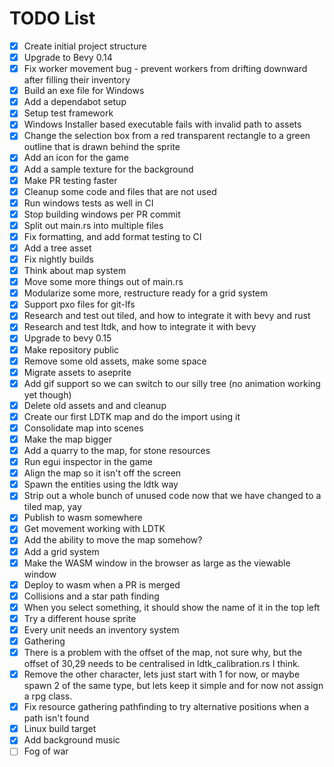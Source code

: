 # TODO List

- [x] Create initial project structure
- [x] Upgrade to Bevy 0.14
- [x] Fix worker movement bug - prevent workers from drifting downward after filling their inventory
- [x] Build an exe file for Windows
- [x] Add a dependabot setup
- [x] Setup test framework
- [x] Windows Installer based executable fails with invalid path to assets
- [x] Change the selection box from a red transparent rectangle to a green outline that is drawn behind the sprite
- [x] Add an icon for the game
- [x] Add a sample texture for the background
- [x] Make PR testing faster
- [x] Cleanup some code and files that are not used
- [x] Run windows tests as well in CI
- [x] Stop building windows per PR commit
- [x] Split out main.rs into multiple files
- [x] Fix formatting, and add format testing to CI
- [x] Add a tree asset
- [x] Fix nightly builds
- [x] Think about map system
- [x] Move some more things out of main.rs
- [x] Modularize some more, restructure ready for a grid system
- [x] Support pxo files for git-lfs
- [x] Research and test out tiled, and how to integrate it with bevy and rust
- [x] Research and test ltdk, and how to integrate it with bevy
- [x] Upgrade to bevy 0.15
- [x] Make repository public
- [x] Remove some old assets, make some space
- [x] Migrate assets to aseprite
- [x] Add gif support so we can switch to our silly tree (no animation working yet though)
- [x] Delete old assets and and cleanup
- [x] Create our first LDTK map and do the import using it
- [x] Consolidate map into scenes
- [x] Make the map bigger
- [x] Add a quarry to the map, for stone resources
- [x] Run egui inspector in the game
- [x] Align the map so it isn't off the screen
- [x] Spawn the entities using the ldtk way
- [x] Strip out a whole bunch of unused code now that we have changed to a tiled map, yay
- [x] Publish to wasm somewhere
- [x] Get movement working with LDTK
- [x] Add the ability to move the map somehow?
- [x] Add a grid system
- [x] Make the WASM window in the browser as large as the viewable window
- [x] Deploy to wasm when a PR is merged
- [x] Collisions and a star path finding
- [x] When you select something, it should show the name of it in the top left
- [x] Try a different house sprite
- [x] Every unit needs an inventory system
- [x] Gathering
- [x] There is a problem with the offset of the map, not sure why, but the offset of 30,29 needs to be centralised in ldtk_calibration.rs I think.
- [x] Remove the other character, lets just start with 1 for now, or maybe spawn 2 of the same type, but lets keep it simple and for now not assign a rpg class.
- [x] Fix resource gathering pathfinding to try alternative positions when a path isn't found
- [x] Linux build target
- [x] Add background music
- [ ] Fog of war
